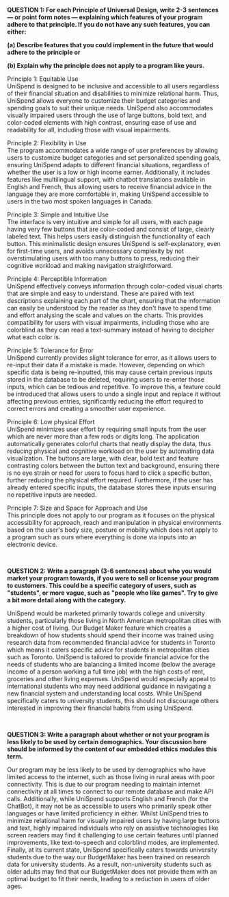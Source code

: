 **QUESTION 1:
For each Principle of Universal Design, write 2-3 sentences — or point form notes — explaining which features of your program adhere to that principle. If you do not have any such features, you can either:**

**(a) Describe features that you could implement in the future that would adhere to the principle or**

**(b) Explain why the principle does not apply to a program like yours.**

Principle 1: Equitable Use <br>
UniSpend is designed to be inclusive and accessible to all users regardless of their financial situation and disabilities to minimize relational harm. Thus, UniSpend allows everyone to customize their budget categories and spending goals to suit their unique needs. UniSpend also accommodates visually impaired users through the use of large buttons, bold text, and color-coded elements with high contrast, ensuring ease of use and readability for all, including those with visual impairments.

Principle 2: Flexibility in Use <br>
The program accommodates a wide range of user preferences by allowing users to customize budget categories and set personalized spending goals, ensuring UniSpend adapts to different financial situations, regardless of whether the user is a low or high income earner. Additionally, it includes features like multilingual support, with chatbot translations available in English and French, thus allowing users to receive financial advice in the language they are more comfortable in, making UniSpend accessible to users in the two most spoken languages in Canada.

Principle 3: Simple and Intuitive Use <br>
The interface is very intuitive and simple for all users, with each page having very few buttons that are color-coded and consist of large, clearly labeled text. This helps users easily distinguish the functionality of each button. This minimalistic design ensures UniSpend is self-explanatory, even for first-time users, and avoids unnecessary complexity by not overstimulating users with too many buttons to press, reducing their cognitive workload and making navigation straightforward.

Principle 4: Perceptible Information <br>
UniSpend effectively conveys information through color-coded visual charts that are simple and easy to understand. These are paired with text descriptions explaining each part of the chart, ensuring that the information can easily be understood by the reader as they don't have to spend time and effort analysing the scale and values on the charts. This provides compatibility for users with visual impairments, including those who are colorblind as they can read a text-summary instead of having to decipher what each color is.

Principle 5: Tolerance for Error <br>
UniSpend currently provides slight tolerance for error, as it allows users to re-input their data if a mistake is made. However, depending on which specific data is being re-inputted, this may cause certain previous inputs stored in the database to be deleted, requiring users to re-enter those inputs, which can be tedious and repetitive. To improve this, a feature could be introduced that allows users to undo a single input and replace it without affecting previous entries, significantly reducing the effort required to correct errors and creating a smoother user experience.

Principle 6: Low physical Effort <br>
UniSpend minimizes user effort by requiring small inputs from the user which are never more than a few rods or digits long. The application automatically generates colorful charts that neatly display the data, thus reducing physical and cognitive workload on the user by automating data visualization. The buttons are large, with clear, bold text and feature contrasting colors between the button text and background, ensuring there is no eye strain or need for users to focus hard to click a specific button, further reducing the physical effort required. Furthermore, if the user has already entered specific inputs, the database stores these inputs ensuring no repetitive inputs are needed.

Principle 7: Size and Space for Approach and Use <br>
This principle does not apply to our program as it focuses on the physical accessibility for approach, reach and manipulation in physical environments based on the user's body size, posture or mobility which does not apply to a program such as ours where everything is done via inputs into an electronic device.

<br>

**QUESTION 2:
Write a paragraph (3-6 sentences) about who you would market your program towards, if you were to sell or license your program to customers. This could be a specific category of users, such as "students", or more vague, such as "people who like games". Try to give a bit more detail along with the category.**

UniSpend would be marketed primarily towards college and university students, particularly those living in North American metropolitan cities with a higher cost of living. Our Budget Maker feature which creates a breakdown of how students should spend their income was trained using research data from recommended financial advice for students in Toronto which means it caters specific advice for students in metropolitan cities such as Toronto. UniSpend is tailored to provide financial advice for the needs of students who are balancing a limited income (below the average income of a person working a full time job) with the high costs of rent, groceries and other living expenses. UniSpend would especially appeal to international students who may need additional guidance in navigating a new financial system and understanding local costs. While UniSpend specifically caters to university students, this should not discourage others interested in improving their financial habits from using UniSpend.

<br>

**QUESTION 3:
Write a paragraph about whether or not your program is less likely to be used by certain demographics. Your discussion here should be informed by the content of our embedded ethics modules this term.**

Our program may be less likely to be used by demographics who have limited access to the internet, such as those living in rural areas with poor connectivity. This is due to our program needing to maintain internet connectivity at all times to connect to our remote database and make API calls. Additionally, while UniSpend supports English and French (for the ChatBot), it may not be as accessible to users who primarily speak other languages or have limited proficiency in either. Whilst UniSpend tries to minimize relational harm for visually impaired users by having large buttons and text, highly impaired individuals who rely on assistive technologies like screen readers may find it challenging to use certain features until planned improvements, like text-to-speech and colorblind modes, are implemented. Finally, at its current state, UniSpend specifically caters towards university students due to the way our BudgetMaker has been trained on research data for university students. As a result, non-university students such as older adults may find that our BudgetMaker does not provide them with an optimal budget to fit their needs, leading to a reduction in users of older ages.
